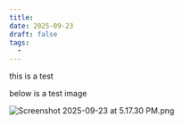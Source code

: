 ```yaml
---
title: 
date: 2025-09-23
draft: false
tags:
  - 
---
```

this is a test

below is a test image


![Screenshot 2025-09-23 at 5.17.30 PM.png](/images/Screenshot%202025-09-23%20at%205.17.30%20PM.png)